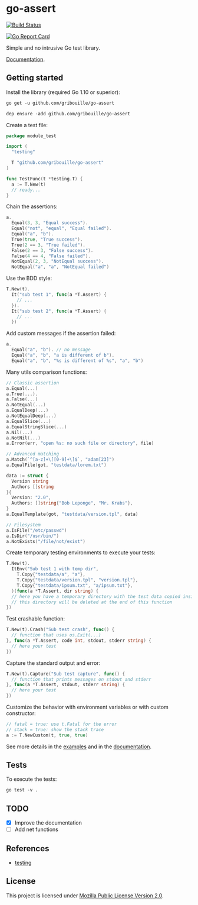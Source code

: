 # go-assert

[![Build Status](https://travis-ci.org/gribouille/go-assert.svg?branch=master)](https://travis-ci.org/gribouille/go-assert)

[![Go Report Card](https://goreportcard.com/badge/github.com/gribouille/go-assert)](https://goreportcard.com/report/github.com/gribouille/go-assert)

Simple and no intrusive Go test library.

[Documentation](https://godoc.org/github.com/gribouille/go-assert).

## Getting started

Install the library (required Go 1.10 or superior):

```txt
go get -u github.com/gribouille/go-assert
```

```txt
dep ensure -add github.com/gribouille/go-assert
```

Create a test file:

```go
package module_test

import (
  "testing"

  T "github.com/gribouille/go-assert"
)

func TestFunc(t *testing.T) {
  a := T.New(t)
  // ready...
}
```

Chain the assertions:

```go
a.
  Equal(3, 3, "Equal success").
  Equal("not", "equal", "Equal failed").
  Equal("a", "b").
  True(true, "True success").
  True(2 == 3, "True failed").
  False(2 == 3, "False success").
  False(4 == 4, "False failed").
  NotEqual(2, 3, "NotEqual success").
  NotEqual("a", "a", "NotEqual failed")
```

Use the BDD style:

```go
T.New(t).
  It("sub test 1", func(a *T.Assert) {
    // ...
  }).
  It("sub test 2", func(a *T.Assert) {
    // ...
  })
```

Add custom messages if the assertion failed:

```go
a.
  Equal("a", "b"). // no message
  Equal("a", "b", "a is different of b").
  Equal("a", "b", "%s is different of %s", "a", "b")
```

Many utils comparison functions:

```go
// Classic assertion
a.Equal(...)
a.True(...).
a.False(...)
a.NotEqual(...)
a.EqualDeep(...)
a.NotEqualDeep(...)
a.EqualSlice(...)
a.EqualStringSlice(...)
a.Nil(...)
a.NotNil(...)
a.Error(err, "open %s: no such file or directory", file)

// Advanced matching
a.Match(`^[a-z]+\[[0-9]+\]$`, "adam[23]")
a.EqualFile(got, "testdata/lorem.txt")

data := struct {
  Version string
  Authors []string
}{
  Version: "2.0",
  Authors: []string{"Bob Leponge", "Mr. Krabs"},
}
a.EqualTemplate(got, "testdata/version.tpl", data)

// Filesystem
a.IsFile("/etc/passwd")
a.IsDir("/usr/bin/")
a.NotExists("/file/not/exist")
```

Create temporary testing environments to execute your tests:

```go
T.New(t).
  ItEnv("Sub test 1 with temp dir",
    T.Copy{"testdata/a", "a"},
    T.Copy{"testdata/version.tpl", "version.tpl"},
    T.Copy{"testdata/ipsum.txt", "a/ipsum.txt"},
  )(func(a *T.Assert, dir string) {
  // here you have a temporary directory with the test data copied inside
  // this directory will be deleted at the end of this function
})
```

Test crashable function:

```go
T.New(t).Crash("Sub test crash", func() {
  // function that uses os.Exit(...)
}, func(a *T.Assert, code int, stdout, stderr string) {
  // here your test
})
```

Capture the standard output and error:

```go
T.New(t).Capture("Sub test capture", func() {
  // function that prints messages on stdout and stderr
}, func(a *T.Assert, stdout, stderr string) {
  // here your test
})
```

Customize the behavior with environment variables or with custom constructor:

```go
// fatal = true: use t.Fatal for the error
// stack = true: show the stack trace
a := T.NewCustom(t, true, true)
```

See more details in the [examples](./examples) and in the [documentation](https://godoc.org/github.com/gribouille/go-assert).

## Tests

To execute the tests:

```txt
go test -v .
```

## TODO

- [x] Improve the documentation
- [ ] Add net functions

## References

- [testing](https://golang.org/pkg/testing/)

## License

This project is licensed under [Mozilla Public License Version 2.0](./LICENSE).
